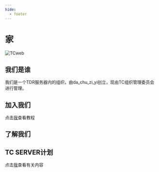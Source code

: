 ```yaml
---
hide:
  - footer
---
```

# 家

![TCweb](https://socialify.git.ci/hiyms/TCweb/image?description=1&font=Source%20Code%20Pro&forks=1&issues=1&logo=https%3A%2F%2Fwww.emojiall.com%2Fen%2Fheader-svg%2F%25F0%259F%25A4%25AA.svg&name=1&owner=1&pattern=Signal&pulls=1&stargazers=1&theme=Auto)

## 我们是谁
我们是一个TDR服务器内的组织，由da_chu_zi_yi创立，现由TC组织管理委员会进行管理。
## 加入我们
点击[我](join_us.md)查看教程

## 了解我们

## TC SERVER计划
点击[我](joinus_minecraftserver.md)查看有关内容
